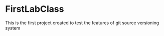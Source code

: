 # FirstLabClass
This is the first project created to test the features of git source versioning system
